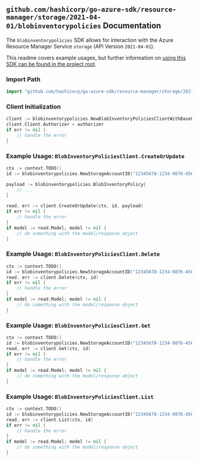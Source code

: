 
## `github.com/hashicorp/go-azure-sdk/resource-manager/storage/2021-04-01/blobinventorypolicies` Documentation

The `blobinventorypolicies` SDK allows for interaction with the Azure Resource Manager Service `storage` (API Version `2021-04-01`).

This readme covers example usages, but further information on [using this SDK can be found in the project root](https://github.com/hashicorp/go-azure-sdk/tree/main/docs).

### Import Path

```go
import "github.com/hashicorp/go-azure-sdk/resource-manager/storage/2021-04-01/blobinventorypolicies"
```


### Client Initialization

```go
client := blobinventorypolicies.NewBlobInventoryPoliciesClientWithBaseURI("https://management.azure.com")
client.Client.Authorizer = authorizer
if err != nil {
	// handle the error
}
```


### Example Usage: `BlobInventoryPoliciesClient.CreateOrUpdate`

```go
ctx := context.TODO()
id := blobinventorypolicies.NewStorageAccountID("12345678-1234-9876-4563-123456789012", "example-resource-group", "accountValue")

payload := blobinventorypolicies.BlobInventoryPolicy{
	// ...
}

read, err := client.CreateOrUpdate(ctx, id, payload)
if err != nil {
	// handle the error
}
if model := read.Model; model != nil {
	// do something with the model/response object
}
```


### Example Usage: `BlobInventoryPoliciesClient.Delete`

```go
ctx := context.TODO()
id := blobinventorypolicies.NewStorageAccountID("12345678-1234-9876-4563-123456789012", "example-resource-group", "accountValue")
read, err := client.Delete(ctx, id)
if err != nil {
	// handle the error
}
if model := read.Model; model != nil {
	// do something with the model/response object
}
```


### Example Usage: `BlobInventoryPoliciesClient.Get`

```go
ctx := context.TODO()
id := blobinventorypolicies.NewStorageAccountID("12345678-1234-9876-4563-123456789012", "example-resource-group", "accountValue")
read, err := client.Get(ctx, id)
if err != nil {
	// handle the error
}
if model := read.Model; model != nil {
	// do something with the model/response object
}
```


### Example Usage: `BlobInventoryPoliciesClient.List`

```go
ctx := context.TODO()
id := blobinventorypolicies.NewStorageAccountID("12345678-1234-9876-4563-123456789012", "example-resource-group", "accountValue")
read, err := client.List(ctx, id)
if err != nil {
	// handle the error
}
if model := read.Model; model != nil {
	// do something with the model/response object
}
```
